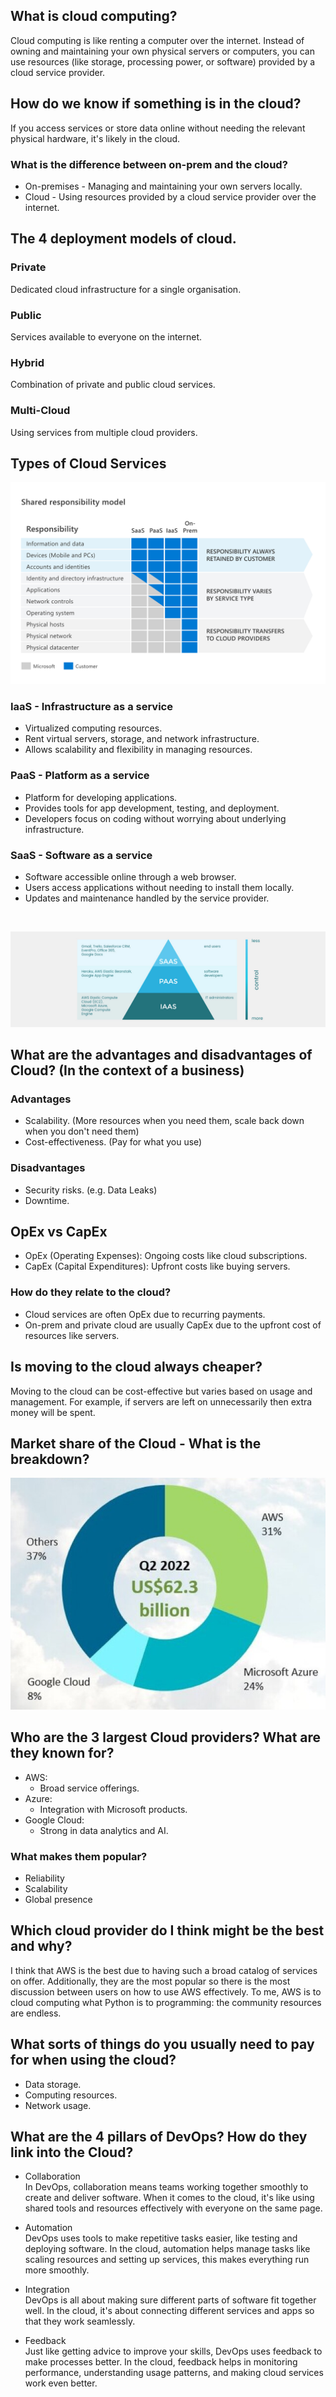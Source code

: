 ## What is cloud computing?
Cloud computing is like renting a computer over the internet. Instead of owning and maintaining your own physical servers or computers, you can use resources (like storage, processing power, or software) provided by a cloud service provider.
## How do we know if something is in the cloud?
If you access services or store data online without needing the relevant physical hardware, it's likely in the cloud.

### What is the difference between on-prem and the cloud?
* On-premises - Managing and maintaining your own servers locally.
* Cloud - Using resources provided by a cloud service provider over the internet.
## The 4 deployment models of cloud.
### Private
Dedicated cloud infrastructure for a single organisation.
### Public
Services available to everyone on the internet.
### Hybrid
Combination of private and public cloud services.
### Multi-Cloud
Using services from multiple cloud providers.

## Types of Cloud Services
![img_1.png](img_1.png)
### IaaS - Infrastructure as a service
- Virtualized computing resources.
- Rent virtual servers, storage, and network infrastructure.
- Allows scalability and flexibility in managing resources.
### PaaS - Platform as a service
- Platform for developing applications.
- Provides tools for app development, testing, and deployment.
- Developers focus on coding without worrying about underlying infrastructure.
### SaaS - Software as a service
- Software accessible online through a web browser.
- Users access applications without needing to install them locally.
- Updates and maintenance handled by the service provider.
<br>

![img_2.png](img_2.png)


## What are the advantages and disadvantages of Cloud? (In the context of a business)
### Advantages
* Scalability. (More resources when you need them, scale back down when you don't need them)
* Cost-effectiveness. (Pay for what you use)
### Disadvantages
* Security risks. (e.g. Data Leaks)
* Downtime.

## OpEx vs CapEx
* OpEx (Operating Expenses): Ongoing costs like cloud subscriptions.
* CapEx (Capital Expenditures): Upfront costs like buying servers.

### How do they relate to the cloud?
- Cloud services are often OpEx due to recurring payments.
- On-prem and private cloud are usually CapEx due to the upfront cost of resources like servers.

## Is moving to the cloud always cheaper?
Moving to the cloud can be cost-effective but varies based on usage and management. For example, if servers are left on unnecessarily then extra money will be spent.

## Market share of the Cloud - What is the breakdown?
![img.png](img.png)

## Who are the 3 largest Cloud providers? What are they known for?
* AWS:
  * Broad service offerings.
* Azure:
  * Integration with Microsoft products.
* Google Cloud:
  * Strong in data analytics and AI.
### What makes them popular?
* Reliability
* Scalability
* Global presence

## Which cloud provider do I think might be the best and why?
I think that AWS is the best due to having such a broad catalog of services on offer. Additionally, they are the most popular so there is the most discussion between users on how to use AWS effectively. To me, AWS is to cloud computing what Python is to programming: the community resources are endless.
## What sorts of things do you usually need to pay for when using the cloud?
* Data storage.
* Computing resources.
* Network usage.
## What are the 4 pillars of DevOps? How do they link into the Cloud?
* Collaboration<br>
In DevOps, collaboration means teams working together smoothly to create and deliver software. When it comes to the cloud, it's like using shared tools and resources effectively with everyone on the same page.

* Automation<br>
DevOps uses tools to make repetitive tasks easier, like testing and deploying software. In the cloud, automation helps manage tasks like scaling resources and setting up services, this makes everything run more smoothly.

* Integration<br>
DevOps is all about making sure different parts of software fit together well. In the cloud, it's about connecting different services and apps so that they work seamlessly.

* Feedback<br>
Just like getting advice to improve your skills, DevOps uses feedback to make processes better. In the cloud, feedback helps in monitoring performance, understanding usage patterns, and making cloud services work even better.
